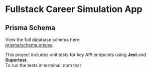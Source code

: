 # Fullstack Career Simulation App

## Prisma Schema

View the full database schema here:  
[prisma/schema.prisma](./prisma/schema.prisma)


This project includes unit tests for key API endpoints using **Jest** and **Supertest**.  
To run the tests in terminal:
npm test

